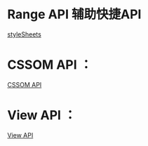# Range API 辅助快捷API
[styleSheets](https://github.com/zgz1227/Frontend-01-Template/tree/master/week10/range.html)

# CSSOM API ：
[CSSOM API](https://github.com/zgz1227/Frontend-01-Template/tree/master/week10/stylesheet.html)

# View API ：

[View API ](https://github.com/zgz1227/Frontend-01-Template/tree/master/week10/view.html)

